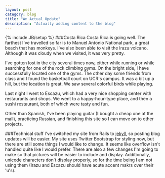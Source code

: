```yaml
---
layout: post
category: blog
title: "An Actual Update"
description: "Actually adding content to the blog"
---
```

{% include JB/setup %}
###Costa Rica
Costa Rica is going well.
The farthest I've travelled so far is to Manuel Antonio National park, a great beach that has monkeys.
I've also been able to visit the Irazu volcano. Although it was cloudy when we visited, it was very pretty.

I've gotten lost in the city several times now, either while running or while searching for one of the rock climbing gyms. On the bright side, I have successfully located one of the gyms.
The other day some friends from class and I found the basketball court on UCR's campus.
It was a bit up a hill, but the location is great.
We saw several colorful birds while playing.


Last night I went to Escazu, which had a very nice shopping center with restaurants and shops.
We went to a happy-hour-type place, and then a sushi restaurant, both of which were tasty and fun.

Other than Spanish, I've been playing guitar (I bought a cheap one at the mall), practicing Russian, and finishing this site so I can move on to other projects.

###Technical stuff
I've switched my site from Rails to [jekyll](http://jekyllrb.com), so posting blog updates will be easier. 
My site uses Twitter Bootstrap for styling now, but there are still some things I would like to change.
It seems like overflow isn't handled quite like I would prefer.
There are also a few changes I'm going to make so that pictures will be easier to include and display.
Additionally, unicode characters don't display properly, so for the time being I am not using them (Irazu and Escazu should have acute accent makrs over their 'u's).
